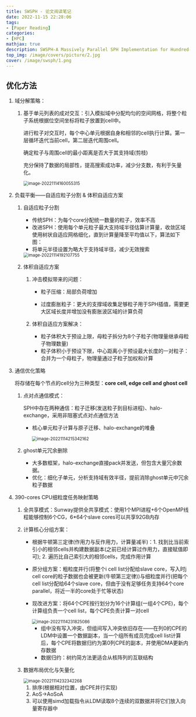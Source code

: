 ```yaml
---
title: SWSPH - 论文阅读笔记
date: 2022-11-15 22:28:06
tags:
- [Paper Reading]
categories: 
- [HPC]
mathjax: true
description: SWSPH-A Massively Parallel SPH Implementation for Hundred-Billion-Particle Simulation on New Sunway Supercomputer
top_img: /image/covers/picture/2.jpg
cover: /image/swsph/1.png 
---
```


## 优化方法

1. 域分解策略：

   1. 基于单元列表的成对交互：引入模拟域中分配均匀的空间网格，将整个粒子系统根据位空间坐标将粒子放置到cell中。

      进行粒子对交互时，每个中心单元根据自身和相邻的cell执行计算。第一层循环迭代当前cell，第二层迭代周围cell。

      确定粒子与周围cell的最小距离是否大于其支持域(剪枝)

      充分保持了数据的局部性，提高搜索成功率，减少分支数，有利于矢量化。

      <img src="C:\Users\赵阳\AppData\Roaming\Typora\typora-user-images\image-20221114160055315.png" alt="image-20221114160055315" style="zoom:80%;" />

2. 负载平衡——自适应粒子分割 & 体积自适应方案

   1. 自适应粒子分割

      - 传统SPH：为每个core分配统一数量的粒子，效率不高
      - 改进SPH：使用每个单元粒子最大支持域半径估算计算量，收敛区域使用树状自适应网格细化，直到计算量降至平均值以下，算法如下图：
      - 将单元半径设置为略大于支持域半径，减少无效搜索

      <img src="C:\Users\赵阳\AppData\Roaming\Typora\typora-user-images\image-20221114192107755.png" alt="image-20221114192107755" style="zoom:80%;" />

   2. 体积自适应方案

      1. 冲击模拟带来的问题：

         - 粒子压缩：局部负荷增加

         - 过度膨胀粒子：更大的支撑域收集足够粒子用于SPH插值，需要更大区域长度并增加没有膨胀波区域的计算负荷

      2. 体积自适应方案解决：

         - 粒子体积大于预设上限，母粒子拆分为8个子粒子(物理量继承母粒子物理数量)
         - 粒子体积小于预设下限，中心距离小于预设最大长度的一对粒子：合并为一个母粒子，物理量通过子粒子加权和计算

3. 通信优化策略

   将存储在每个节点的cell分为三种类型：**core cell, edge cell and ghost cell**

   1. 点对点通信模式：

      SPH中存在两种通信：粒子迁移(发送粒子到目标进程)、halo-exchange，采用非阻塞式点对点通信方法

      - 核心单元粒子计算与原子迁移、halo-exchange的堆叠

        <img src="C:\Users\赵阳\AppData\Roaming\Typora\typora-user-images\image-20221114215342162.png" alt="image-20221114215342162" style="zoom:80%;" />

   2. ghost单元冗余删除

      - 大多数框架，halo-exchange直接pack并发送，但包含大量冗余数据。
      - 优化：细化子单元，分析支持域有效半径，提前消除ghost单元中冗余粒子数据

4. 390-cores CPU细粒度任务映射策略

   1. 全共享模式：Sunway提供全共享模式：使用1个MPI进程+6个OpenMP线程能够控制6个CG，6*64个slave cores可以共享92GB内存

   2. 计算核心分组方案：

      - 根据牛顿第三定律(作用力与反作用力，计算量减半)：1. 找到比当前索引小的相邻cells并构建数据副本(之前已经计算过作用力，直接赋值即可); 2. 遍历比自己索引大的相邻cells，完成作用计算

      - 原分组方案：粗粒度并行(将整个i cell list分配给slave core，写入时j cell core的粒子数据也会被更新(牛顿第三定律))与细粒度并行(把每个cell list分配给64个slave core，但由于没有足够任务支持64个core parallel，将近一半的core处于忙等状态)

      - 现改进方案：将64个CPE按行划分为16个计算组(一组4个CPE)，每个计算组负责一个cell list，每个CPE负责计算一对cell

        <img src="C:\Users\赵阳\AppData\Roaming\Typora\typora-user-images\image-20221114231825086.png" alt="image-20221114231825086" style="zoom:80%;" />

        - 组中没有写入冲突，但组间写入冲突依旧存在——在列0的CPE的LDM中设置一个数据副本，当一个组所有成员完成cell list计算后，每个CPE将数据归约为第0列CPE的副本，并使用DMA更新内存数据
        - 数据归约：树约简方法更适合从核阵列的互联结构

   3. 数据布局优化与矢量化

      <img src="C:\Users\赵阳\AppData\Roaming\Typora\typora-user-images\image-20221114232342268.png" alt="image-20221114232342268" style="zoom:80%;" />

      1. 排序(根据相对位置，由CPE并行实现)
      2. AoS->AoSoA
      3. 可以使用simd加载指令从LDM读取8个连续的双数据并将它们放入向量寄存器中

